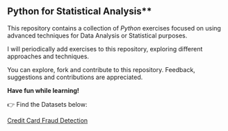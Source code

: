 ## Python for Statistical Analysis** 



This repository contains a collection of _Python_ exercises focused on using advanced techniques for Data Analysis or Statistical purposes.

I will periodically add exercises to this repository, exploring different approaches and techniques.

You can explore, fork and contribute to this repository. Feedback, suggestions and contributions are appreciated.

**Have fun while learning!**

👉 Find the Datasets below: 

[Credit Card Fraud Detection](https://www.kaggle.com/datasets/mlg-ulb/creditcardfraud)
